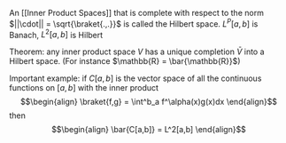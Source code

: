 An [[Inner Product Spaces]] that is complete with respect to the norm $||\cdot|| = \sqrt{\braket{.,.}}$ is called the Hilbert space. 
$L^P[a,b]$ is Banach, $L^2[a,b]$ is Hilbert

Theorem: any inner product space $V$ has a unique completion $\bar{V}$ into a Hilbert space. (For instance $\mathbb{R} = \bar{\mathbb{R}}$)

Important example: if $C[a,b]$ is the vector space of all the continuous functions on $[a,b]$ with the inner product
$$\begin{align}
\braket{f,g} = \int^b_a f^\alpha(x)g(x)dx
\end{align}$$
then 
$$\begin{align}
\bar{C[a,b]} = L^2[a,b]
\end{align}$$